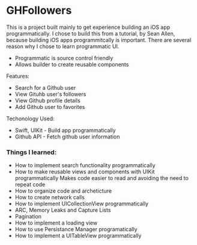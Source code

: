 # GHFollowers

This is a project built mainly to get experience building an iOS app programmatically. I chose to build this from a tutorial, by Sean Allen, because building iOS apps
programmitcally is important. There are several reason why I chose to learn programmatic UI.
- Programmatic is source control friendly
- Allows builder to create reusable components

Features:
- Search for a Github user
- View Gituhb user's followers
- View Github profile details
- Add Github user to favorites

Techonology Used:
- Swift, UIKit - Build app programmatically
- Github API - Fetch github user information

### Things I learned:
- How to implement search functionality programmatically
- How to make reusable views and components with UIKit programmatically
  Makes code easier to read and avoiding the need to repeat code
- How to organize code and archeticture
- How to create network calls
- How to implement UICollectionView programmatically
- ARC, Memory Leaks and Capture Lists
- Pagination
- How to implement a loading view
- How to use Persistance Manager programatically
- How to implement a UITableView programmatically
